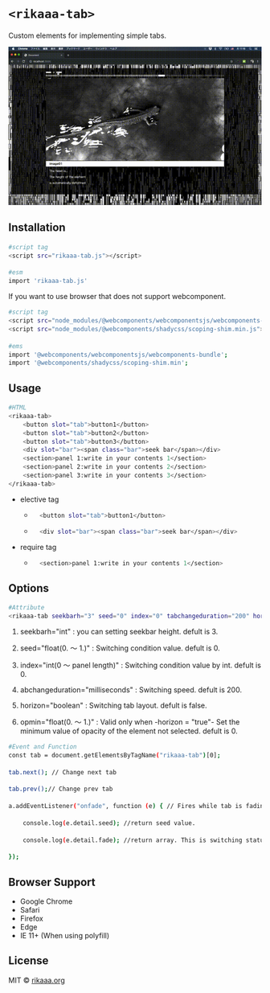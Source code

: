 # `<rikaaa-tab>`
Custom elements for implementing simple tabs.

![](rikaaa-tab.gif)



## Installation
```bash
#script tag
<script src="rikaaa-tab.js"></script>

#esm
import 'rikaaa-tab.js'
```
If you want to use browser that does not support webcomponent.
```bash
#script tag
<script src="node_modules/@webcomponents/webcomponentsjs/webcomponents-bundle.js"></script>
<script src="node_modules/@webcomponents/shadycss/scoping-shim.min.js"></script>

#ems
import '@webcomponents/webcomponentsjs/webcomponents-bundle';
import '@webcomponents/shadycss/scoping-shim.min';
```
## Usage 
```bash
#HTML
<rikaaa-tab>
    <button slot="tab">button1</button>
    <button slot="tab">button2</button>
    <button slot="tab">button3</button>
    <div slot="bar"><span class="bar">seek bar</span></div>
    <section>panel 1:write in your contents 1</section>
    <section>panel 2:write in your contents 2</section>
    <section>panel 3:write in your contents 3</section>
</rikaaa-tab>
```
* elective tag
    * ``` bash
        <button slot="tab">button1</button>
         ```
    * ``` bash
        <div slot="bar"><span class="bar">seek bar</span></div>
         ```
* require tag
    * ``` bash
        <section>panel 1:write in your contents 1</section>
         ```

## Options
```bash
#Attribute
<rikaaa-tab seekbarh="3" seed="0" index="0" tabchangeduration="200" horizon="false" opmin="0">
```
1. seekbarh="int" : you can setting seekbar height. defult is 3.

1. seed="float(0. 〜 1.)" : Switching condition value. defult is 0.

1. index="int(0 〜 panel length)" : Switching condition value by int. defult is 0.

1. abchangeduration="milliseconds" : Switching speed. defult is 200.

1. horizon="boolean" : Switching tab layout. defult is false. 

1.  opmin="float(0. 〜 1.)" : Valid only when -horizon = "true"- Set the minimum value of opacity of the element not selected. defult is 0.


```bash
#Event and Function
const tab = document.getElementsByTagName("rikaaa-tab")[0];

tab.next(); // Change next tab

tab.prev();// Change prev tab

a.addEventListener("onfade", function (e) { // Fires while tab is fading.

    console.log(e.detail.seed); //return seed value.

    console.log(e.detail.fade); //return array. This is switching status of each tab.

});
```

## Browser Support
- Google Chrome  
- Safari  
- Firefox  
- Edge  
- IE 11+ (When using polyfill)

## License
MIT © [rikaaa.org](http://rikaaa.org/)

